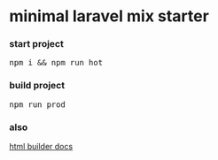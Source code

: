 <h1>minimal laravel mix starter</h1>
<h3>start project</h3>
<pre>npm i && npm run hot</pre>
<h3>build project</h3>
<pre>npm run prod</pre>
<h3>also</h3>
<a href="https://laravel-mix.com/extensions/html-builder">html builder docs</a>